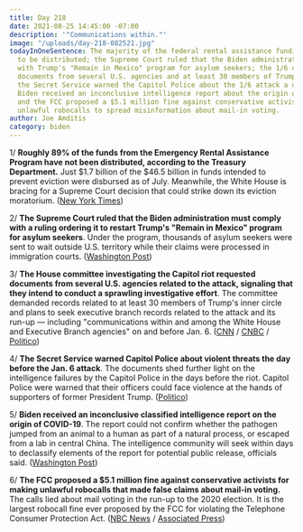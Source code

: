 ```yaml
---
title: Day 218
date: 2021-08-25 14:45:00 -07:00
description: '"Communications within."'
image: "/uploads/day-218-082521.jpg"
todayInOneSentence: The majority of the federal rental assistance funding has yet
  to be distributed; the Supreme Court ruled that the Biden administration must comply
  with Trump's "Remain in Mexico" program for asylum seekers; the 1/6 committee demanded
  documents from several U.S. agencies and at least 30 members of Trump's inner circle;
  the Secret Service warned the Capitol Police about the 1/6 attack a day in advance;
  Biden received an inconclusive intelligence report about the origin of COVID-19;
  and the FCC proposed a $5.1 million fine against conservative activists who made
  unlawful robocalls to spread misinformation about mail-in voting.
author: Joe Amditis
category: biden
---
```


1/ **Roughly 89% of the funds from the Emergency Rental Assistance Program have not been distributed, according to the Treasury Department.** Just $1.7 billion of the $46.5 billion in funds intended to prevent eviction were disbursed as of July. Meanwhile, the White House is bracing for a Supreme Court decision that could strike down its eviction moratorium. ([New York Times](https://www.nytimes.com/2021/08/25/us/politics/eviction-rental-assistance.html))

2/ **The Supreme Court ruled that the Biden administration must comply with a ruling ordering it to restart Trump's "Remain in Mexico" program for asylum seekers**. Under the program, thousands of asylum seekers were sent to wait outside U.S. territory while their claims were processed in immigration courts. ([Washington Post](https://www.washingtonpost.com/politics/courts_law/supreme-court-remain-in-mexico/2021/08/24/6bba350a-0507-11ec-a654-900a78538242_story.html))

3/ **The House committee investigating the Capitol riot requested documents from several U.S. agencies related to the attack, signaling that they intend to conduct a sprawling  investigative effort**. The committee demanded records related to at least 30 members of Trump's inner circle and plans to seek executive branch records related to the attack and its run-up — including "communications within and among the White House and Executive Branch agencies" on and before Jan. 6. ([CNN](https://www.cnn.com/2021/08/25/politics/january-6-house-documents-investigation/index.html) / [CNBC](https://www.cnbc.com/2021/08/25/jan-6-committee-demands-huge-trove-of-trump-white-house-records.html) / [Politico](https://www.politico.com/news/2021/08/25/capitol-insurrection-committee-probe-506875))

4/ **The Secret Service warned Capitol Police about violent threats the day before the Jan. 6 attack**. The documents shed further light on the intelligence failures by the Capitol Police in the days before the riot. Capitol Police were warned that their officers could face violence at the hands of supporters of former President Trump. ([Politico](https://www.politico.com/news/2021/08/25/secret-service-warned-capitol-police-violent-threats-january-riot-506806))

5/ **Biden received an inconclusive classified intelligence report on the origin of COVID-19**. The report could not confirm whether the pathogen jumped from an animal to a human as part of a natural process, or escaped from a lab in central China. The intelligence community will seek within days to declassify elements of the report for potential public release, officials said. ([Washington Post](https://www.washingtonpost.com/politics/2021/08/24/covid-origins-biden-intelligence-review/))

6/ **The FCC proposed a $5.1 million fine against conservative activists for making unlawful robocalls that made false claims about mail-in voting.** The calls lied about mail voting in the run-up to the 2020 election. It is the largest robocall fine ever proposed by the FCC for violating the Telephone Consumer Protection Act. ([NBC News](https://www.nbcnews.com/politics/elections/fcc-looks-fine-conservative-activists-5-million-false-mail-voting-n1277569) / [Associated Press](https://apnews.com/article/technology-business-elections-election-2020-260f8df2ed47fa17bf3e88d0a49e64f6))